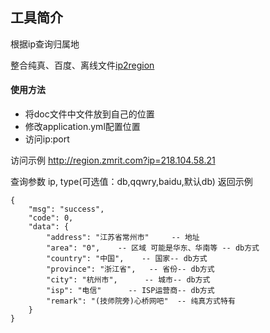 ## 工具简介

根据ip查询归属地

整合纯真、百度、离线文件[ip2region](https://gitee.com/lionsoul/ip2region)

#### 使用方法
- 将doc文件中文件放到自己的位置
- 修改application.yml配置位置
- 访问ip:port

访问示例 http://region.zmrit.com?ip=218.104.58.21

查询参数 ip, type(可选值：db,qqwry,baidu,默认db)
返回示例
```
{
    "msg": "success",
    "code": 0,
    "data": {
    	"address": "江苏省常州市" 	-- 地址
        "area": "0",	-- 区域 可能是华东、华南等 -- db方式
        "country": "中国",	-- 国家-- db方式
        "province": "浙江省",	 -- 省份-- db方式
        "city": "杭州市",   	-- 城市-- db方式
        "isp": "电信"  	 -- ISP运营商-- db方式
        "remark": "(技师院旁)心桥网吧" 	-- 纯真方式特有
    }
}
```


